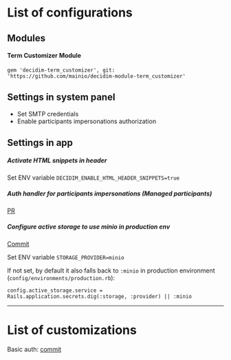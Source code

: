 # List of configurations

## Modules
#### Term Customizer Module
```
gem 'decidim-term_customizer', git: 'https://github.com/mainio/decidim-module-term_customizer'
```

## Settings in system panel
- Set SMTP credentials
- Enable participants impersonations authorization

## Settings in app
##### Activate HTML snippets in header
Set ENV variable `DECIDIM_ENABLE_HTML_HEADER_SNIPPETS=true`

##### Auth handler for participants impersonations (Managed participants)
[PR](https://github.com/belighted/bosa-cities-new/pull/8)

##### Configure active storage to use minio in production env
[Commit](https://github.com/belighted/bosa-cities-new/commit/dac40c0c01117e5ece62039c396a71435312839f)

Set ENV variable `STORAGE_PROVIDER=minio`

If not set, by default it also falls back to `:minio` in production environment (`config/environments/production.rb`):
```
config.active_storage.service = Rails.application.secrets.dig(:storage, :provider) || :minio
```

---

# List of customizations

Basic auth: 
[commit](https://github.com/belighted/bosa-cities-new/commit/0008810e75a0ef972e773b4745b81a12ec50468e)
